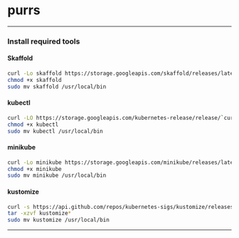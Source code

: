 # purrs


---
### Install required tools

#### Skaffold

```bash
curl -Lo skaffold https://storage.googleapis.com/skaffold/releases/latest/skaffold-linux-amd64
chmod +x skaffold
sudo mv skaffold /usr/local/bin
```

#### kubectl

```bash
curl -LO https://storage.googleapis.com/kubernetes-release/release/`curl -s https://storage.googleapis.com/kubernetes-release/release/stable.txt`/bin/linux/amd64/kubectl
chmod +x kubectl
sudo mv kubectl /usr/local/bin
```

#### minikube

```bash
curl -Lo minikube https://storage.googleapis.com/minikube/releases/latest/minikube-linux-amd64
chmod +x minikube
sudo mv minikube /usr/local/bin
```

#### kustomize

```bash
curl -s https://api.github.com/repos/kubernetes-sigs/kustomize/releases | grep browser_download | grep linux | cut -d '"' -f 4 | grep /kustomize/v | sort | tail -n 1 | xargs curl -O -L
tar -xzvf kustomize*
sudo mv kustomize /usr/local/bin
```

---

